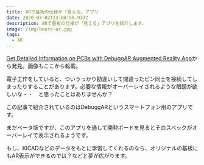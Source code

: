 ```yaml
---
title: ARで基板の仕様が「見える」アプリ
date: 2020-03-02T23:00:58.937Z
description: ARで基板の仕様が「見える」アプリを紹介します。
image: /img/board-ar.jpg
tags:
  - AR
---
```

[Get Detailed Information on PCBs with DebuggAR Augmented Reality App](https://blog.hackster.io/get-detailed-information-on-pcbs-with-debuggar-augmented-reality-app-b496155b8bf4)から発見。画像もここから転載。

電子工作をしていると、ついうっかり勘違いして間違ったピン同士を接続してしまったりすることがあります。必要な情報がオーバーレイされるような眼鏡が欲しいな・・　と思ったことはありませんか？

この記事で紹介されているのはDebuggARというスマートフォン用のアプリです。

まだベータ版ですが、このアプリを通して開発ボードを見るとそのスペックがオーバーレイで表示されるようです。

もし、KICADなどのデータをもとに学習してくれるのなら、オリジナルの基板にもAR表示ができるのでは？などと夢が広がります。


